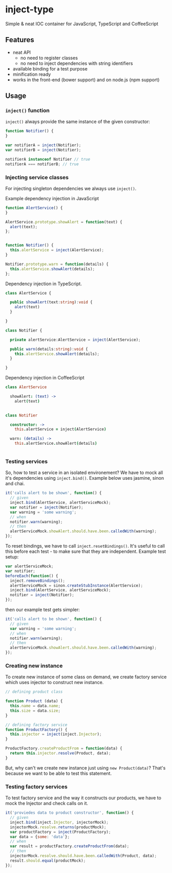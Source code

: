 # inject-type
Simple & neat IOC container for JavaScript, TypeScript and CoffeeScript

## Features
- neat API
  - no need to register classes
  - no need to inject dependencies with string identifiers
- available binding for a test purpose
- minification ready
- works in the front-end (bower support) and on node.js (npm support)

## Usage

### `inject()` function

`inject()` always provide the same instance of the given constructor:

```javascript
function Notifier() {
}

var notifierA = inject(Notifier);
var notifierB = inject(Notifier);

notifierA instanceof Notifier // true
notifierA === notifierB; // true
```

### Injecting service classes
For injecting singleton dependencies we always use `inject()`.

Example dependency injection in JavaScript
```javascript
function AlertService() {
}

AlertService.prototype.showAlert = function(text) {
  alert(text);
};


function Notifier() {
  this.alertService = inject(AlertService);
}

Notifier.prototype.warn = function(details) {
  this.alertService.showAlert(details);
};
```
Dependency injection in TypeScript.
```typescript
class AlertService {

  public showAlert(text:string):void {
    alert(text)
  }

}

class Notifier {

  private alertService:AlertService = inject(AlertService);

  public warn(details:string):void {
    this.alertService.showAlert(details);
  }

}
```

Dependency injection in CoffeeScript
```coffeescript
class AlertService

  showAlert: (text) ->
    alert(text)
  

class Notifier

  constructor: -> 
    this.alertService = inject(AlertService)

  warn: (details) ->
    this.alertService.showAlert(details)
  
```
### Testing services
So, how to test a service in an isolated environement? We have to mock all it's dependencies using `inject.bind()`. Example below uses jasmine, sinon and chai.

```javascript
it('calls alert to be shown', function() { 
  // given
  inject.bind(AlertService, alertServiceMock);
  var notifier = inject(Notifier);
  var warning = 'some warning';
  // when
  notifier.warn(warning);
  // then
  alertServiceMock.showAlert.should.have.been.calledWith(warning);
});
```
To reset bindings, we have to call `inject.resetBindings()`. It's useful to call this before each test - to make sure that they are independent. Example test setup:
```javascript
var alertServiceMock;
var notifier;
beforeEach(function() {
  inject.removeBindings();
  alertServiceMock = sinon.createStubInstance(AlertService);
  inject.bind(AlertService, alertServiceMock);
  notifier = inject(Notifier);
});
```
then our example test gets simpler:
```javascript
it('calls alert to be shown', function() { 
  // given
  var warning = 'some warning';
  // when
  notifier.warn(warning);
  // then
  alertServiceMock.showAlert.should.have.been.calledWith(warning);
});
```

### Creating new instance
To create new instance of some class on demand, we create factory service which uses injector to construct new instance.
```javascript
// defining product class

function Product (data) {
  this.name = data.name;
  this.size = data.size;
}

// defining factory service
function ProductFactory() {
  this.injector = inject(inject.Injector);
}

ProductFactory.createProductFrom = function(data) {
  return this.injector.resolve(Product, data);
}

```
But, why can't we create new instance just using `new Product(data)`? That's because we want to be able to test this statement.

### Testing factory services
To test factory service and the way it constructs our products, we have to mock the Injector and check calls on it.
```javascript
it('proviedes data to product constructor', function() { 
  // given
  inject.bind(inject.Injector, injectorMock);
  injectorMock.resolve.returns(productMock);
  var productFactory = inject(ProductFactory);
  var data = {some: 'data'};
  // when
  var result = productFactory.createProductFrom(data);
  // then
  injectorMock.resolve.should.have.been.calledWith(Product, data);
  result.should.equal(productMock);
});
```
